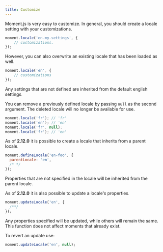 ```yaml
---
title: Customize
---
```



Moment.js is very easy to customize. In general, you should create a locale setting with your customizations.

```javascript
moment.locale('en-my-settings', {
    // customizations.
});
```

However, you can also overwrite an existing locale that has been loaded as well.

```javascript
moment.locale('en', {
    // customizations
});
```

Any settings that are not defined are inherited from the default english settings.

You can remove a previously defined locale by passing `null` as the second argument.
The deleted locale will no longer be available for use.

```javascript
moment.locale('fr'); // 'fr'
moment.locale('en'); // 'en'
moment.locale('fr', null);
moment.locale('fr'); // 'en'
```

As of **2.12.0** it is possible to create a locale that inherits from a parent locale.

```javascript
moment.defineLocale('en-foo', {
  parentLocale: 'en',
  /* */
});
```
Properties that are not specified in the locale will be inherited from the parent locale.

As of **2.12.0** it is also possible to update a locale's properties.

```javascript
moment.updateLocale('en', {
  /**/
});
```

Any properties specified will be updated, while others will remain the same. This function does not affect moments that already exist.

To revert an update use:
```javascript
moment.updateLocale('en', null);
```

